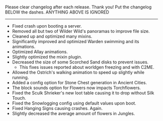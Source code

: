 Please clear changelog after each release.
Thank you!
Put the changelog BELOW the dashes. ANYTHING ABOVE IS IGNORED

-----------------
- Fixed crash upon booting a server.
- Removed all but two of Wilder Wild's panoramas to improve file size.
- Cleaned up and optimized many mixins.
- Significantly improved and optimized Warden swimming and its animations.
- Optimized Allay animations.
- Slightly optimized the mixin plugin.
- Decreased the size of some Scorched Sand disks to prevent issues.
    - This fixes issues reported about worldgen freezing and with C2ME.
- Allowed the Ostrich's walking animation to speed up slightly while running.
- Added a config option for Stone Chest generation in Ancient Cities.
- The block sounds option for Flowers now impacts Torchflowers.
- Fixed the Sculk Shrieker's new loot table causing it to drop without Silk Touch.
- Fixed the Snowlogging config using default values upon boot.
- Fixed Hanging Signs causing crashes. Again.
- Slightly decreased the average amount of flowers in Jungles.
